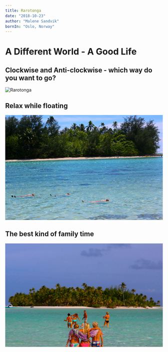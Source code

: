 ```yaml
---
title: Rarotonga
date: "2018-10-23"
author: "Malene Sandvik"
bornIn: "Oslo, Norway"
---
```


# **A Different World - A Good Life**

## Clockwise and Anti-clockwise - which way do you want to go?
![Rarotonga](raro6.jpg)


## Relax while floating
![Rarotonga](raro3.jpg)

## The best kind of family time
![Rarotonga](raro1.jpg)


